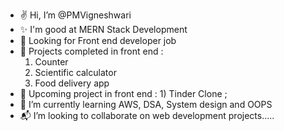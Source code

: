 - ✌️ Hi, I’m @PMVigneshwari
- ✨ I'm good at MERN Stack Development
- 🏢 Looking for Front end developer job
- 📜 Projects completed in front end :
     1) Counter
     2) Scientific calculator
     3) Food delivery app
- 🛅 Upcoming project in front end :
      1) Tinder Clone ;
- 🌱 I’m currently learning AWS, DSA, System design and OOPS
- 📬 I’m looking to collaborate on web development projects.....

<!---
PMVigneshwari/PMVigneshwari is a ✨ special ✨ repository because its `README.md` (this file) appears on your GitHub profile.
You can click the Preview link to take a look at your changes.
--->

